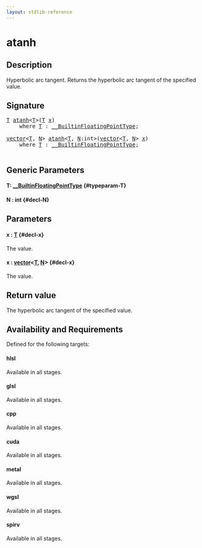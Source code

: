 ```yaml
---
layout: stdlib-reference
---
```


# atanh

## Description

Hyperbolic arc tangent. Returns the hyperbolic arc tangent of the specified value.



## Signature 

<pre>
<a href="/stdlib-reference/global-decls/atanh#typeparam-T" class="code_type">T</a> <a href="/stdlib-reference/global-decls/atanh">atanh</a>&lt;<a href="/stdlib-reference/global-decls/atanh#typeparam-T" class="code_type">T</a>&gt;(<a href="/stdlib-reference/global-decls/atanh#typeparam-T" class="code_type">T</a> <a href="/stdlib-reference/global-decls/atanh#decl-x" class="code_param">x</a>)
    <span class='code_keyword'>where</span> <a href="/stdlib-reference/global-decls/atanh#typeparam-T" class="code_type">T</a> : <a href="/stdlib-reference/interfaces/0_builtinfloatingpointtype-029hm/index" class="code_type">__BuiltinFloatingPointType</a>;

<a href="/stdlib-reference/types/vector/index" class="code_type">vector</a>&lt;<a href="/stdlib-reference/global-decls/atanh#typeparam-T" class="code_type">T</a>, <a href="/stdlib-reference/global-decls/atanh#decl-N" class="code_var">N</a>&gt; <a href="/stdlib-reference/global-decls/atanh">atanh</a>&lt;<a href="/stdlib-reference/global-decls/atanh#typeparam-T" class="code_type">T</a>, <a href="/stdlib-reference/global-decls/atanh#decl-N" class="code_var">N</a>:<span class="code_keyword">int</span>&gt;(<a href="/stdlib-reference/types/vector/index" class="code_type">vector</a>&lt;<a href="/stdlib-reference/global-decls/atanh#typeparam-T" class="code_type">T</a>, <a href="/stdlib-reference/global-decls/atanh#decl-N" class="code_var">N</a>&gt; <a href="/stdlib-reference/global-decls/atanh#decl-x" class="code_param">x</a>)
    <span class='code_keyword'>where</span> <a href="/stdlib-reference/global-decls/atanh#typeparam-T" class="code_type">T</a> : <a href="/stdlib-reference/interfaces/0_builtinfloatingpointtype-029hm/index" class="code_type">__BuiltinFloatingPointType</a>;

</pre>

## Generic Parameters

#### T: [\_\_BuiltinFloatingPointType](/stdlib-reference/interfaces/0_builtinfloatingpointtype-029hm/index) {#typeparam-T}
#### N  : int {#decl-N}

## Parameters

#### x  : [T](/stdlib-reference/global-decls/atanh#typeparam-T) {#decl-x}
The value.

#### x  : [vector](/stdlib-reference/types/vector/index)\<[T](/stdlib-reference/types/vector/index#typeparam-T), [N](/stdlib-reference/types/vector/index#decl-N)\> {#decl-x}
The value.


## Return value
The hyperbolic arc tangent of the specified value.


## Availability and Requirements

Defined for the following targets:

#### hlsl
Available in all stages.

#### glsl
Available in all stages.

#### cpp
Available in all stages.

#### cuda
Available in all stages.

#### metal
Available in all stages.

#### wgsl
Available in all stages.

#### spirv
Available in all stages.



